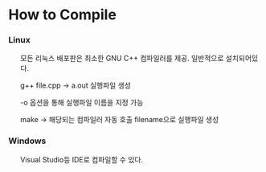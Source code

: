 <h1>How to Compile</h1>
<h3>Linux</h3>
<ul>모든 리눅스 배포판은 최소한 GNU C++ 컴파일러를 제공. 일반적으로 설치되어있다.</ul>
<ul>g++ file.cpp -> a.out 실행파일 생성</ul>
<ul>-o 옵션을 통해 실행파일 이름을 지정 가능</ul>
<ul>make -> 해당되는 컴파일러 자동 호출 filename으로 실행파일 생성</ul>


<h3>Windows</h3>
<ul>Visual Studio등 IDE로 컴파일할 수 있다.</ul>